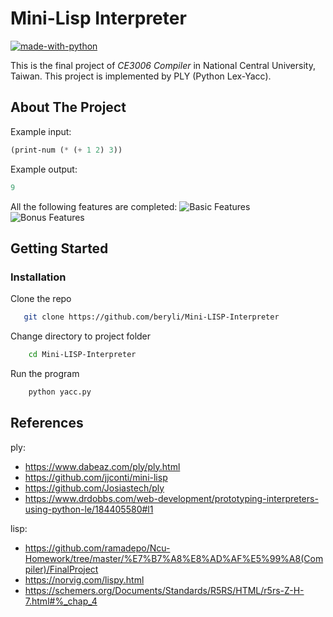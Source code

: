 # Mini-Lisp Interpreter

[![made-with-python](https://img.shields.io/badge/Made%20with-Python-1f425f.svg)](https://www.python.org/)

This is the final project of _CE3006 Compiler_ in National Central University, Taiwan.
This project is implemented by PLY (Python Lex-Yacc).

<!-- ABOUT THE PROJECT -->
## About The Project
Example input:
```lisp
(print-num (* (+ 1 2) 3))
```
Example output:
```lisp
9
```
All the following features are completed:
![Basic Features](https://i.imgur.com/Nklw0uG.png)
![Bonus Features](https://i.imgur.com/KV0SOt2.png)



<!-- GETTING STARTED -->
## Getting Started
### Installation
Clone the repo
``` bash
   git clone https://github.com/beryli/Mini-LISP-Interpreter
```
Change directory to project folder
``` bash
    cd Mini-LISP-Interpreter
```
Run the program
``` bash
    python yacc.py
```


<!-- REFERENCES -->
## References
ply:
* https://www.dabeaz.com/ply/ply.html
* https://github.com/jjconti/mini-lisp
* https://github.com/Josiastech/ply
* https://www.drdobbs.com/web-development/prototyping-interpreters-using-python-le/184405580#l1

lisp:
* https://github.com/ramadepo/Ncu-Homework/tree/master/%E7%B7%A8%E8%AD%AF%E5%99%A8(Compiler)/FinalProject
* https://norvig.com/lispy.html
* https://schemers.org/Documents/Standards/R5RS/HTML/r5rs-Z-H-7.html#%_chap_4

